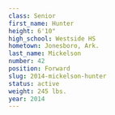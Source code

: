 ```yaml
---
class: Senior
first_name: Hunter
height: 6'10"
high_school: Westside HS
hometown: Jonesboro, Ark.
last_name: Mickelson
number: 42
position: Forward
slug: 2014-mickelson-hunter
status: active
weight: 245 lbs.
year: 2014
---
```

